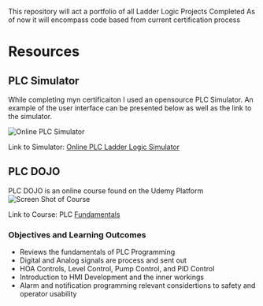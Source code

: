 
This repository will act a portfolio of all Ladder Logic Projects Completed
As of now it will encompass code based from current certification process


# **Resources**

## PLC Simulator
While completing myn certificaiton I used an opensource PLC Simulator.
An example of the user interface can be presented below as well as the link to the simulator.

![Online PLC Simulator](https://github.com/user-attachments/assets/28e027ef-899e-41fe-b440-19b9d0640916)

Link to Simulator: [Online PLC Ladder Logic Simulator](https://app.plcsimulator.online/)

## PLC DOJO
PLC DOJO is an online course found on the Udemy Platform
![Screen Shot of Course](https://github.com/user-attachments/assets/5e031b4a-8098-4b30-a2d8-4312673970d4)

Link to Course: PLC [Fundamentals](https://www.udemy.com/course/plc-programming-from-scratch/?couponCode=ST16MT230625G1)

### Objectives and Learning Outcomes
- Reviews the fundamentals of PLC Programming
- Digital and Analog signals are process and sent out
- HOA Controls, Level Control, Pump Control, and PID Control
- Introduction to HMI Development and the inner workings
- Alarm and notification programming relevant considertions to safety and operator usability
